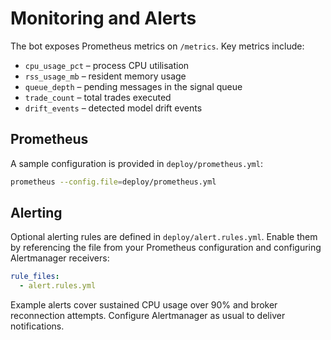 # Monitoring and Alerts

The bot exposes Prometheus metrics on `/metrics`. Key metrics include:

* `cpu_usage_pct` – process CPU utilisation
* `rss_usage_mb` – resident memory usage
* `queue_depth` – pending messages in the signal queue
* `trade_count` – total trades executed
* `drift_events` – detected model drift events

## Prometheus

A sample configuration is provided in `deploy/prometheus.yml`:

```bash
prometheus --config.file=deploy/prometheus.yml
```

## Alerting

Optional alerting rules are defined in `deploy/alert.rules.yml`. Enable them by
referencing the file from your Prometheus configuration and configuring
Alertmanager receivers:

```yaml
rule_files:
  - alert.rules.yml
```

Example alerts cover sustained CPU usage over 90% and broker reconnection
attempts. Configure Alertmanager as usual to deliver notifications.
